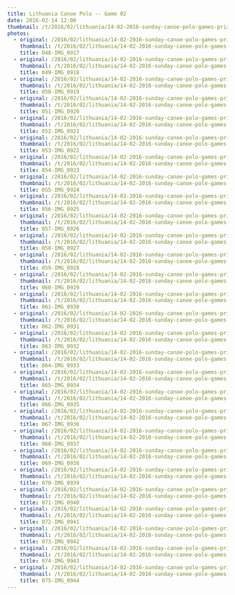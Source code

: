```yaml
---
title: Lithuania Canoe Polo -- Game 02
date: 2016-02-14 12:00
thumbnail: /t/2016/02/lithuania/14-02-2016-sunday-canoe-polo-games-prize-giving/game-02/048-img_0917.jpg
photos:
  - original: /2016/02/lithuania/14-02-2016-sunday-canoe-polo-games-prize-giving/game-02/048-img_0917.jpg
    thumbnail: /t/2016/02/lithuania/14-02-2016-sunday-canoe-polo-games-prize-giving/game-02/048-img_0917.jpg
    title: 048-IMG_0917
  - original: /2016/02/lithuania/14-02-2016-sunday-canoe-polo-games-prize-giving/game-02/049-img_0918.jpg
    thumbnail: /t/2016/02/lithuania/14-02-2016-sunday-canoe-polo-games-prize-giving/game-02/049-img_0918.jpg
    title: 049-IMG_0918
  - original: /2016/02/lithuania/14-02-2016-sunday-canoe-polo-games-prize-giving/game-02/050-img_0919.jpg
    thumbnail: /t/2016/02/lithuania/14-02-2016-sunday-canoe-polo-games-prize-giving/game-02/050-img_0919.jpg
    title: 050-IMG_0919
  - original: /2016/02/lithuania/14-02-2016-sunday-canoe-polo-games-prize-giving/game-02/051-img_0920.jpg
    thumbnail: /t/2016/02/lithuania/14-02-2016-sunday-canoe-polo-games-prize-giving/game-02/051-img_0920.jpg
    title: 051-IMG_0920
  - original: /2016/02/lithuania/14-02-2016-sunday-canoe-polo-games-prize-giving/game-02/052-img_0921.jpg
    thumbnail: /t/2016/02/lithuania/14-02-2016-sunday-canoe-polo-games-prize-giving/game-02/052-img_0921.jpg
    title: 052-IMG_0921
  - original: /2016/02/lithuania/14-02-2016-sunday-canoe-polo-games-prize-giving/game-02/053-img_0922.jpg
    thumbnail: /t/2016/02/lithuania/14-02-2016-sunday-canoe-polo-games-prize-giving/game-02/053-img_0922.jpg
    title: 053-IMG_0922
  - original: /2016/02/lithuania/14-02-2016-sunday-canoe-polo-games-prize-giving/game-02/054-img_0923.jpg
    thumbnail: /t/2016/02/lithuania/14-02-2016-sunday-canoe-polo-games-prize-giving/game-02/054-img_0923.jpg
    title: 054-IMG_0923
  - original: /2016/02/lithuania/14-02-2016-sunday-canoe-polo-games-prize-giving/game-02/055-img_0924.jpg
    thumbnail: /t/2016/02/lithuania/14-02-2016-sunday-canoe-polo-games-prize-giving/game-02/055-img_0924.jpg
    title: 055-IMG_0924
  - original: /2016/02/lithuania/14-02-2016-sunday-canoe-polo-games-prize-giving/game-02/056-img_0925.jpg
    thumbnail: /t/2016/02/lithuania/14-02-2016-sunday-canoe-polo-games-prize-giving/game-02/056-img_0925.jpg
    title: 056-IMG_0925
  - original: /2016/02/lithuania/14-02-2016-sunday-canoe-polo-games-prize-giving/game-02/057-img_0926.jpg
    thumbnail: /t/2016/02/lithuania/14-02-2016-sunday-canoe-polo-games-prize-giving/game-02/057-img_0926.jpg
    title: 057-IMG_0926
  - original: /2016/02/lithuania/14-02-2016-sunday-canoe-polo-games-prize-giving/game-02/058-img_0927.jpg
    thumbnail: /t/2016/02/lithuania/14-02-2016-sunday-canoe-polo-games-prize-giving/game-02/058-img_0927.jpg
    title: 058-IMG_0927
  - original: /2016/02/lithuania/14-02-2016-sunday-canoe-polo-games-prize-giving/game-02/059-img_0928.jpg
    thumbnail: /t/2016/02/lithuania/14-02-2016-sunday-canoe-polo-games-prize-giving/game-02/059-img_0928.jpg
    title: 059-IMG_0928
  - original: /2016/02/lithuania/14-02-2016-sunday-canoe-polo-games-prize-giving/game-02/060-img_0929.jpg
    thumbnail: /t/2016/02/lithuania/14-02-2016-sunday-canoe-polo-games-prize-giving/game-02/060-img_0929.jpg
    title: 060-IMG_0929
  - original: /2016/02/lithuania/14-02-2016-sunday-canoe-polo-games-prize-giving/game-02/061-img_0930.jpg
    thumbnail: /t/2016/02/lithuania/14-02-2016-sunday-canoe-polo-games-prize-giving/game-02/061-img_0930.jpg
    title: 061-IMG_0930
  - original: /2016/02/lithuania/14-02-2016-sunday-canoe-polo-games-prize-giving/game-02/062-img_0931.jpg
    thumbnail: /t/2016/02/lithuania/14-02-2016-sunday-canoe-polo-games-prize-giving/game-02/062-img_0931.jpg
    title: 062-IMG_0931
  - original: /2016/02/lithuania/14-02-2016-sunday-canoe-polo-games-prize-giving/game-02/063-img_0932.jpg
    thumbnail: /t/2016/02/lithuania/14-02-2016-sunday-canoe-polo-games-prize-giving/game-02/063-img_0932.jpg
    title: 063-IMG_0932
  - original: /2016/02/lithuania/14-02-2016-sunday-canoe-polo-games-prize-giving/game-02/064-img_0933.jpg
    thumbnail: /t/2016/02/lithuania/14-02-2016-sunday-canoe-polo-games-prize-giving/game-02/064-img_0933.jpg
    title: 064-IMG_0933
  - original: /2016/02/lithuania/14-02-2016-sunday-canoe-polo-games-prize-giving/game-02/065-img_0934.jpg
    thumbnail: /t/2016/02/lithuania/14-02-2016-sunday-canoe-polo-games-prize-giving/game-02/065-img_0934.jpg
    title: 065-IMG_0934
  - original: /2016/02/lithuania/14-02-2016-sunday-canoe-polo-games-prize-giving/game-02/066-img_0935.jpg
    thumbnail: /t/2016/02/lithuania/14-02-2016-sunday-canoe-polo-games-prize-giving/game-02/066-img_0935.jpg
    title: 066-IMG_0935
  - original: /2016/02/lithuania/14-02-2016-sunday-canoe-polo-games-prize-giving/game-02/067-img_0936.jpg
    thumbnail: /t/2016/02/lithuania/14-02-2016-sunday-canoe-polo-games-prize-giving/game-02/067-img_0936.jpg
    title: 067-IMG_0936
  - original: /2016/02/lithuania/14-02-2016-sunday-canoe-polo-games-prize-giving/game-02/068-img_0937.jpg
    thumbnail: /t/2016/02/lithuania/14-02-2016-sunday-canoe-polo-games-prize-giving/game-02/068-img_0937.jpg
    title: 068-IMG_0937
  - original: /2016/02/lithuania/14-02-2016-sunday-canoe-polo-games-prize-giving/game-02/069-img_0938.jpg
    thumbnail: /t/2016/02/lithuania/14-02-2016-sunday-canoe-polo-games-prize-giving/game-02/069-img_0938.jpg
    title: 069-IMG_0938
  - original: /2016/02/lithuania/14-02-2016-sunday-canoe-polo-games-prize-giving/game-02/070-img_0939.jpg
    thumbnail: /t/2016/02/lithuania/14-02-2016-sunday-canoe-polo-games-prize-giving/game-02/070-img_0939.jpg
    title: 070-IMG_0939
  - original: /2016/02/lithuania/14-02-2016-sunday-canoe-polo-games-prize-giving/game-02/071-img_0940.jpg
    thumbnail: /t/2016/02/lithuania/14-02-2016-sunday-canoe-polo-games-prize-giving/game-02/071-img_0940.jpg
    title: 071-IMG_0940
  - original: /2016/02/lithuania/14-02-2016-sunday-canoe-polo-games-prize-giving/game-02/072-img_0941.jpg
    thumbnail: /t/2016/02/lithuania/14-02-2016-sunday-canoe-polo-games-prize-giving/game-02/072-img_0941.jpg
    title: 072-IMG_0941
  - original: /2016/02/lithuania/14-02-2016-sunday-canoe-polo-games-prize-giving/game-02/073-img_0942.jpg
    thumbnail: /t/2016/02/lithuania/14-02-2016-sunday-canoe-polo-games-prize-giving/game-02/073-img_0942.jpg
    title: 073-IMG_0942
  - original: /2016/02/lithuania/14-02-2016-sunday-canoe-polo-games-prize-giving/game-02/074-img_0943.jpg
    thumbnail: /t/2016/02/lithuania/14-02-2016-sunday-canoe-polo-games-prize-giving/game-02/074-img_0943.jpg
    title: 074-IMG_0943
  - original: /2016/02/lithuania/14-02-2016-sunday-canoe-polo-games-prize-giving/game-02/075-img_0944.jpg
    thumbnail: /t/2016/02/lithuania/14-02-2016-sunday-canoe-polo-games-prize-giving/game-02/075-img_0944.jpg
    title: 075-IMG_0944
---
```

